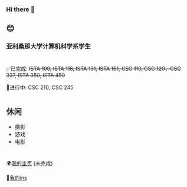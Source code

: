 ### Hi there 👋

## 😊

### 亚利桑那大学计算机科学系学生
#

✅已完成: ~~ISTA 100, ISTA 116, ISTA 131, ISTA 161, CSC 110, CSC 120，CSC 337, ISTA 350, ISTA 450~~

📖进行中: CSC 210, CSC 245

#
## 休闲

* 摄影
* 游戏
* 电影

#

🌍[我的主页](https://zlayuan.com) (未完成)

🌇[我的ins](https://www.instagram.com/zlayuan/)


